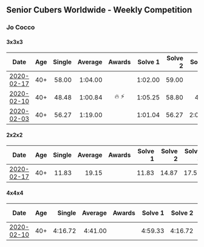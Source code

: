 ## Senior Cubers Worldwide - Weekly Competition
### Jo Cocco

#### 3x3x3

| Date | Age | Single | Average | Awards | Solve 1 | Solve 2 | Solve 3 | Solve 4 | Solve 5 | Video |
| :--: | :--: | --: | --: | :--: | --: | --: | --: | --: | --: | :-- |
| [2020-02-17](../3x3x3/2020-02-17.md) | 40+ | 58.00 | 1:04.00 |  | 1:02.00 | 59.00 | DNF | 1:13.00 | 58.00 | [Link](https://www.facebook.com/events/616423959107229/permalink/620690745347217/) |
| [2020-02-10](../3x3x3/2020-02-10.md) | 40+ | 48.48 | 1:00.84 | 🔥 ⚡ | 1:05.25 | 58.80 | 48.48 | 58.48 | 1:17.61 | [Link](https://www.facebook.com/JoCocco/videos/10156810258257109/) |
| [2020-02-03](../3x3x3/2020-02-03.md) | 40+ | 56.27 | 1:19.00 |  | 1:01.04 | 56.27 | 2:01.11 | - | - | [Link](https://www.facebook.com/JoCocco/videos/10156789235712109/) |

#### 2x2x2

| Date | Age | Single | Average | Awards | Solve 1 | Solve 2 | Solve 3 | Solve 4 | Solve 5 | Video |
| :--: | :--: | --: | --: | :--: | --: | --: | --: | --: | --: | :-- |
| [2020-02-17](../2x2x2/2020-02-17.md) | 40+ | 11.83 | 19.15 |  | 11.83 | 14.87 | 17.59 | 24.99 | 29.43 | [Link](https://www.facebook.com/events/176704156956327/permalink/181058473187562/) |

#### 4x4x4

| Date | Age | Single | Average | Awards | Solve 1 | Solve 2 | Solve 3 | Solve 4 | Solve 5 | Video |
| :--: | :--: | --: | --: | :--: | --: | --: | --: | --: | --: | :-- |
| [2020-02-10](../4x4x4/2020-02-10.md) | 40+ | 4:16.72 | 4:41.00 |  | 4:59.33 | 4:16.72 | 4:48.00 | - | - | [Link](https://www.facebook.com/JoCocco/videos/10156812603372109/) |

